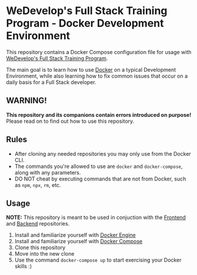 # WeDevelop's Full Stack Training Program - Docker Development Environment

This repository contains a Docker Compose configuration file for usage with
[WeDevelop's Full Stack Training Program](https://github.com/WeDevelop-ARG/full-stack-beginner-program).

The main goal is to learn how to use [Docker](https://docs.docker.com/) on a typical Development Environment,
while also learning how to fix common issues that occur on a daily basis for a Full Stack developer.

## WARNING!

**This repository and its companions contain errors introduced on purpose!**
Please read on to find out how to use this repository.

## Rules

- After cloning any needed repositories you may only use from the Docker CLI.
- The commands you're allowed to use are `docker` and `docker-compose`, along with any
  parameters.
- DO NOT cheat by executing commands that are not from Docker, such as `npm`, `npx`, `rm`, etc.

## Usage

**NOTE:** This repository is meant to be used in conjuction with the
  [Frontend](https://github.com/WeDevelop-ARG/training-program-frontend) and
  [Backend](https://github.com/WeDevelop-ARG/training-program-backend) repositories.

1. Install and familiarize yourself with [Docker Engine](https://docs.docker.com/engine/)
1. Install and familiarize yourself with [Docker Compose](https://docs.docker.com/compose/)
1. Clone this repository
1. Move into the new clone
1. Use the command `docker-compose up` to start exercising your Docker skills :)
